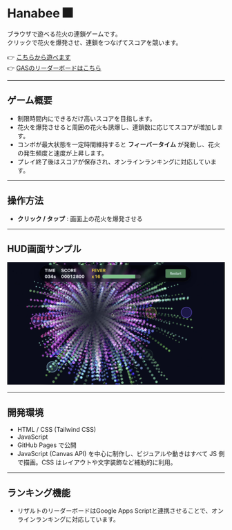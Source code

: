 # Hanabee 🎆

ブラウザで遊べる花火の連鎖ゲームです。  
クリックで花火を爆発させ、連鎖をつなげてスコアを競います。  

👉 [こちらから遊べます](https://samoyed130-zen.github.io/Hanabee/)  
👉 [GASのリーダーボードはこちら](./gas)

---

## ゲーム概要
- 制限時間内にできるだけ高いスコアを目指します。
- 花火を爆発させると周囲の花火も誘爆し、連鎖数に応じてスコアが増加します。
- コンボが最大状態を一定時間維持すると **フィーバータイム** が発動し、花火の発生頻度と速度が上昇します。
- プレイ終了後はスコアが保存され、オンラインランキングに対応しています。

---

## 操作方法
- **クリック / タップ** : 画面上の花火を爆発させる

---

## HUD画面サンプル

![HUD](assets/hud.png)

---

## 開発環境
- HTML / CSS (Tailwind CSS)
- JavaScript
- GitHub Pages で公開
- JavaScript (Canvas API) を中心に制作し、ビジュアルや動きはすべて JS 側で描画。CSS はレイアウトや文字装飾など補助的に利用。

---

## ランキング機能
- リザルトのリーダーボードはGoogle Apps Scriptと連携させることで、オンラインランキングに対応しています。
